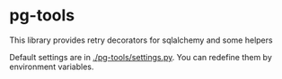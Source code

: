 # pg-tools

This library provides retry decorators for sqlalchemy and some helpers

Default settings are in [./pg-tools/settings.py](modern_pg/settings.py).
You can redefine them by environment variables.
